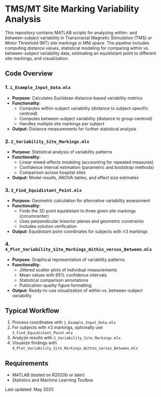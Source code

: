 # TMS/MT Site Marking Variability Analysis

This repository contains MATLAB scripts for analyzing within- and between-subject variability in Transcranial Magnetic Stimulation (TMS) or Motor Threshold (MT) site markings in MNI space. The pipeline includes computing distance values, statistical modeling for comparing within vs. between-subject variability data, estimating an equidistant point to different site markings, and visualization.

## Code Overview

### 1. `1_Example_Input_Data.mlx`
- **Purpose**: Calculates Euclidean distance-based variability metrics
- **Functionality**:
  - Computes within-subject variability (distance to subject-specific centroid)
  - Computes between-subject variability (distance to group centroid)
  - Handles multiple site markings per subject
- **Output**: Distance measurements for further statistical analysis

### 2. `2_Variability_Site_Markings.mlx`
- **Purpose**: Statistical analysis of variability patterns
- **Functionality**:
  - Linear mixed-effects modeling (accounting for repeated measures)
  - Confidence interval estimation (parametric and bootstrap methods)
  - Comparison across hospital sites
- **Output**: Model results, ANOVA tables, and effect size estimates

### 3. `3_Find_Equidistant_Point.mlx`
- **Purpose**: Geometric calculation for alternative variability assessment
- **Functionality**:
  - Finds the 3D point equidistant to three given site markings (circumcenter)
  - Uses perpendicular bisector planes and geometric constraints
  - Includes solution verification
- **Output**: Equidistant point coordinates for subjects with ≥3 markings

### 4. `4_Plot_Variability_Site_Markings_Within_versus_Between.mlx`
- **Purpose**: Graphical representation of variability patterns
- **Functionality**:
  - Jittered scatter plots of individual measurements
  - Mean values with 95% confidence intervals
  - Statistical comparison annotations
  - Publication-quality figure formatting
- **Output**: Ready-to-use visualization of within vs. between-subject variability

## Typical Workflow
1. Process coordinates with `1_Example_Input_Data.mlx`
2. For subjects with ≥3 markings, optionally use `3_Find_Equidistant_Point.mlx`
3. Analyze results with `2_Variability_Site_Markings.mlx`
4. Visualize findings with `4_Plot_Variability_Site_Markings_Within_versus_Between.mlx`

## Requirements
- MATLAB (tested on R2020b or later)
- Statistics and Machine Learning Toolbox
 
Last updated: May 2025